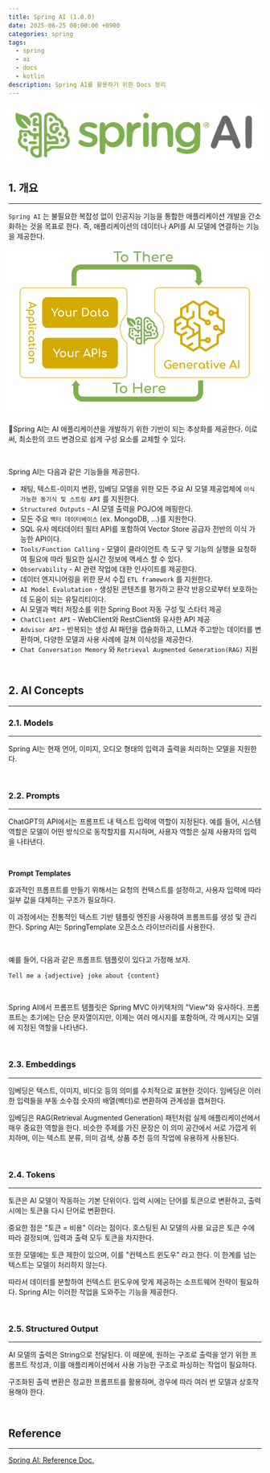 ```yaml
---
title: Spring AI (1.0.0)
date: 2025-06-25 00:00:00 +0900
categories: spring
tags:
  - spring
  - ai
  - docs
  - kotlin
description: Spring AI를 활용하기 위한 Docs 정리
---
```


![spring-ai1](/assets/img/spring-ai1.svg)

## 1. 개요
---

`Spring AI` 는 불필요한 복잡성 없이 인공지능 기능을 통합한 애플리케이션 개발을 간소화하는 것을 목표로 한다. 즉, 애플리케이션의 데이터나 API를 AI 모델에 연결하는 기능을 제공한다.

![spring-ai2](/assets/img/spring-ai2.svg)

Spring AI는 AI 애플리케이션을 개발하기 위한 기반이 되는 추상화를 제공한다. 이로써, 최소한의 코드 변경으로 쉽게 구성 요소를 교체할 수 있다.

<br/>

Spring AI는 다음과 같은 기능들을 제공한다.

- 채팅, 텍스트-이미지 변환, 임베딩 모델을 위한 모든 주요 AI 모델 제공업체에 `이식 가능한 동기식 및 스트링 API` 를 지원한다.
- `Structured Outputs` - AI 모델 출력을 POJO에 매핑한다.
- 모든 주요 `백터 데이터베이스` (ex. MongoDB, ...)를 지원한다. 
- SQL 유사 메타데이터 필터 API를 포함하여 Vector Store 공급자 전반의 이식 가능한 API이다.
- `Tools/Function Calling` - 모델이 클라이언트 측 도구 및 기능의 실행을 요청하여 필요에 따라 필요한 실시간 정보에 액세스 할 수 있다.
- `Observability` - AI 관련 작업에 대한 인사이트를 제공한다.
- 데이터 엔지니어링을 위한 문서 수집 `ETL framework` 를 지원한다.
- `AI Model Evalutation` - 생성된 콘텐츠를 평가하고 환각 반응으로부터 보호하는 데 도움이 되는 유틸리티이다.
- AI 모델과 벡터 저장소를 위한 Spring Boot 자동 구성 및 스타터 제공
- `ChatClient API` - WebClient와 RestClient와 유사한 API 제공
- `Advisor API` - 반복되는 생성 AI 패턴을 캡슐화하고, LLM과 주고받는 데이터를 변환하며, 다양한 모델과 사용 사례에 걸쳐 이식성을 제공한다.
- `Chat Conversation Memory` 와 `Retrieval Augmented Generation(RAG)` 지원

<br/>

## 2. AI Concepts
---

### 2.1. Models
---

Spring AI는 현재 언어, 이미지, 오디오 형태의 입력과 출력을 처리하는 모델을 지원한다.

<br/>

### 2.2. Prompts
---

ChatGPT의 API에서는 프롬프트 내 텍스트 입력에 역할이 지정된다.
예를 들어, 시스템 역할은 모델이 어떤 방식으로 동작할지를 지시하며, 사용자 역할은 실제 사용자의 입력을 나타낸다.

<br/>

**Prompt Templates**

효과적인 프롬프트를 만들기 위해서는 요청의 컨텍스트를 설정하고, 사용자 입력에 따라 일부 값을 대체하는 구조가 필요하다.

이 과정에서는 전통적인 텍스트 기반 템플릿 엔진을 사용하여 프롬프트를 생성 및 관리한다.
Spring AI는 SpringTemplate 오픈소스 라이브러리를 사용한다.

<br/>

예를 들어, 다음과 같은 프롬프트 템플릿이 있다고 가정해 보자.

```
Tell me a {adjective} joke about {content}
```

<br/>

Spring AI에서 프롬프트 템플릿은 Spring MVC 아키텍처의 "View"와 유사하다.
프롬프트는 초기에는 단순 문자열이지만, 이제는 여러 메시지를 포함하며, 각 메시지는 모델에 지정된 역할을 나타낸다.

<br/>

### 2.3. Embeddings
---

임베딩은 텍스트, 이미지, 비디오 등의 의미를 수치적으로 표현한 것이다.
임베딩은 이러한 입력들을 부동 소수점 숫자의 배열(벡터)로 변환하여 관계성을 캡쳐한다.

임베딩은 RAG(Retrieval Augmented Generation) 패턴처럼 실제 애플리케이션에서 매우 중요한 역할을 한다. 비슷한 주제를 가진 문장은 이 의미 공간에서 서로 가깝게 위치하며, 이는 텍스트 분류, 의미 검색, 상품 추천 등의 작업에 유용하게 사용된다.

<br/>

### 2.4. Tokens
---

토큰은 AI 모델이 작동하는 기본 단위이다.
입력 시에는 단어를 토큰으로 변환하고, 출력 시에는 토큰을 다시 단어로 변환한다.

중요한 점은 "토큰 = 비용" 이라는 점이다.
호스팅된 AI 모델의 사용 요금은 토큰 수에 따라 결정되며, 입력과 출력 모두 토큰을 차지한다.

또한 모델에는 토큰 제한이 있으며, 이를 "컨텍스트 윈도우" 라고 한다.
이 한계를 넘는 텍스트는 모델이 처리하지 않는다.

따라서 데이터를 분할하여 컨텍스트 윈도우에 맞게 제공하는 소프트웨어 전략이 필요하다.
Spring AI는 이러한 작업을 도와주는 기능을 제공한다.

<br/>

### 2.5. Structured Output
---

AI 모델의 출력은 String으로 전달된다.
이 때문에, 원하는 구조로 출력을 얻기 위한 프롬프트 작성과, 이를 애플리케이션에서 사용 가능한 구조로 파싱하는 작업이 필요하다.

구조화된 출력 변환은 정교한 프롬프트를 활용하며, 경우에 따라 여러 번 모델과 상호작용해야 한다.




<br/>

## Reference
---

[Spring AI: Reference Doc.](https://docs.spring.io/spring-ai/reference/index.html)